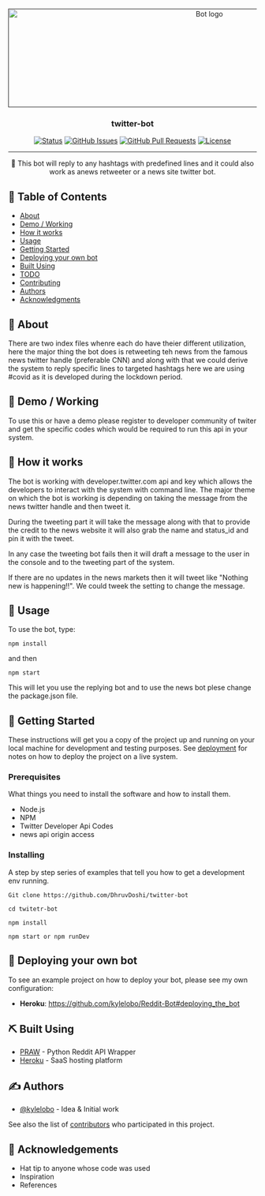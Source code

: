 <p align="center">
  <a href="" rel="noopener">
 <img width=800px height=200px src="https://github.com/DhruvDoshi/twitter-bot/blob/master/src/twitter_gif.gif" alt="Bot logo"></a>
</p>

<h3 align="center">twitter-bot</h3>

<div align="center">


[![Status](https://img.shields.io/badge/status-active-success.svg)]()
[![GitHub Issues](https://img.shields.io/github/issues/DhruvDoshi/twitter-bot.svg)](https://github.com/DhruvDoshi/twitter-bot/issues)
[![GitHub Pull Requests](https://img.shields.io/github/issues-pr/DhruvDoshi/twitter-bot.svg)](https://github.com/DhruvDoshi/twitter-bot/pulls)
[![License](https://img.shields.io/badge/license-MIT-blue.svg)](/LICENSE)

</div>

---

<p align="center"> 🤖 This bot will reply to any hashtags with predefined lines and it could also work as anews retweeter or a news site twitter bot.
    <br> 
</p>

## 📝 Table of Contents

- [About](#about)
- [Demo / Working](#demo)
- [How it works](#working)
- [Usage](#usage)
- [Getting Started](#getting_started)
- [Deploying your own bot](#deployment)
- [Built Using](#built_using)
- [TODO](../TODO.md)
- [Contributing](../CONTRIBUTING.md)
- [Authors](#authors)
- [Acknowledgments](#acknowledgement)

## 🧐 About <a name = "about"></a>

There are two index files whenre each do have theier different utilization, here the major thing the bot does is retweeting teh news from the famous news twitter handle (preferable CNN) and along with that we could derive the system to reply specific lines to targeted hashtags here we are using #covid as it is developed during the lockdown period.

## 🎥 Demo / Working <a name = "demo"></a>

To use this or have a demo please register to developer community of twiter and get the specific codes which would be required to run this api in your system.

## 💭 How it works <a name = "working"></a>

The bot is working with developer.twitter.com api and key which allows the developers to interact with the system with command line. The major theme on which the bot is working is depending on taking the message from the news twitter handle and then tweet it.

During the tweeting part it will take the message along with that to provide the credit to the news website it will also grab the name and status_id and pin it with the tweet.

In any case the tweeting bot fails then it will draft a message to the user in the console and to the tweeting part of the system.

If there are no updates in the news markets then it will tweet like "Nothing new is happening!!". We could tweek the setting to change the message.

## 🎈 Usage <a name = "usage"></a>

To use the bot, type:

```
npm install
```
and then 
```
npm start 
```
This will let you use the replying bot and to use the news bot plese change the package.json file.



## 🏁 Getting Started <a name = "getting_started"></a>

These instructions will get you a copy of the project up and running on your local machine for development and testing purposes. See [deployment](#deployment) for notes on how to deploy the project on a live system.

### Prerequisites

What things you need to install the software and how to install them.
 - Node.js
 - NPM
 - Twitter Developer Api Codes
 - news api origin access


### Installing

A step by step series of examples that tell you how to get a development env running.


```
Git clone https://github.com/DhruvDoshi/twitter-bot
```
```
cd twitetr-bot
```
```
npm install
```
```
npm start or npm runDev
```


## 🚀 Deploying your own bot <a name = "deployment"></a>

To see an example project on how to deploy your bot, please see my own configuration:

- **Heroku**: https://github.com/kylelobo/Reddit-Bot#deploying_the_bot

## ⛏️ Built Using <a name = "built_using"></a>

- [PRAW](https://praw.readthedocs.io/en/latest/) - Python Reddit API Wrapper
- [Heroku](https://www.heroku.com/) - SaaS hosting platform

## ✍️ Authors <a name = "authors"></a>

- [@kylelobo](https://github.com/kylelobo) - Idea & Initial work

See also the list of [contributors](https://github.com/kylelobo/The-Documentation-Compendium/contributors) who participated in this project.

## 🎉 Acknowledgements <a name = "acknowledgement"></a>

- Hat tip to anyone whose code was used
- Inspiration
- References

